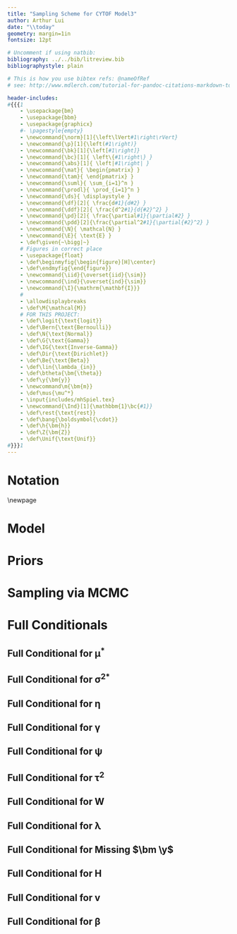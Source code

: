 ```yaml
---
title: "Sampling Scheme for CYTOF Model3"
author: Arthur Lui
date: "\\today"
geometry: margin=1in
fontsize: 12pt

# Uncomment if using natbib:
bibliography: ../../bib/litreview.bib
bibliographystyle: plain 

# This is how you use bibtex refs: @nameOfRef
# see: http://www.mdlerch.com/tutorial-for-pandoc-citations-markdown-to-latex.html

header-includes: 
#{{{1
    - \usepackage{bm}
    - \usepackage{bbm}
    - \usepackage{graphicx}
    #- \pagestyle{empty}
    - \newcommand{\norm}[1]{\left\lVert#1\right\rVert}
    - \newcommand{\p}[1]{\left(#1\right)}
    - \newcommand{\bk}[1]{\left[#1\right]}
    - \newcommand{\bc}[1]{ \left\{#1\right\} }
    - \newcommand{\abs}[1]{ \left|#1\right| }
    - \newcommand{\mat}{ \begin{pmatrix} }
    - \newcommand{\tam}{ \end{pmatrix} }
    - \newcommand{\suml}{ \sum_{i=1}^n }
    - \newcommand{\prodl}{ \prod_{i=1}^n }
    - \newcommand{\ds}{ \displaystyle }
    - \newcommand{\df}[2]{ \frac{d#1}{d#2} }
    - \newcommand{\ddf}[2]{ \frac{d^2#1}{d{#2}^2} }
    - \newcommand{\pd}[2]{ \frac{\partial#1}{\partial#2} }
    - \newcommand{\pdd}[2]{\frac{\partial^2#1}{\partial{#2}^2} }
    - \newcommand{\N}{ \mathcal{N} }
    - \newcommand{\E}{ \text{E} }
    - \def\given{~\bigg|~}
    # Figures in correct place
    - \usepackage{float}
    - \def\beginmyfig{\begin{figure}[H]\center}
    - \def\endmyfig{\end{figure}}
    - \newcommand{\iid}{\overset{iid}{\sim}}
    - \newcommand{\ind}{\overset{ind}{\sim}}
    - \newcommand{\I}{\mathrm{\mathbf{I}}}
    #
    - \allowdisplaybreaks
    - \def\M{\mathcal{M}}
    # FOR THIS PROJECT:
    - \def\logit{\text{logit}}
    - \def\Bern{\text{Bernoulli}}
    - \def\N{\text{Normal}}
    - \def\G{\text{Gamma}}
    - \def\IG{\text{Inverse-Gamma}}
    - \def\Dir{\text{Dirichlet}}
    - \def\Be{\text{Beta}}
    - \def\lin{\lambda_{in}}
    - \def\btheta{\bm{\theta}}
    - \def\y{\bm{y}}
    - \newcommand\m{\bm{m}}
    - \def\mus{\mu^*}
    - \input{includes/mhSpiel.tex}
    - \newcommand{\Ind}[1]{\mathbbm{1}\bc{#1}}
    - \def\rest{\text{rest}}
    - \def\bang{\boldsymbol{\cdot}}
    - \def\h{\bm{h}}
    - \def\Z{\bm{Z}}
    - \def\Unif{\text{Unif}}
#}}}1
---
```



# Notation
<include file="includes/notation.md">

\newpage
# Model
<include file="includes/model.md">

# Priors
<include file="includes/priors.md">

# Sampling via MCMC
<include file="includes/mh.md">

# Full Conditionals

## Full Conditional for $\bm\mu^*$
<include file="includes/mus.md">

## Full Conditional for $\bm{{\sigma^2}}^*$
<include file="includes/sig2.md">

## Full Conditional for $\bm\eta$
<include file="includes/eta.md">

## Full Conditional for $\bm\gamma$
<include file="includes/gamma.md">

## Full Conditional for $\bm\psi$
<include file="includes/psi.md">

## Full Conditional for $\bm\tau^2$
<include file="includes/tau2.md">

## Full Conditional for $\bm W$
<include file="includes/W.md">

## Full Conditional for $\bm \lambda$
<include file="includes/lam.md">

## Full Conditional for Missing $\bm \y$
<include file="includes/y_missing.md">

## Full Conditional for $\bm H$
<include file="includes/h.md">

## Full Conditional for $\bm v$
<include file="includes/v.md">

## Full Conditional for $\bm \beta$
<include file="includes/beta.md">

<!--
## Full Conditional for $K$
<include file="includes/K.md">
-->

<!-- comments -->

